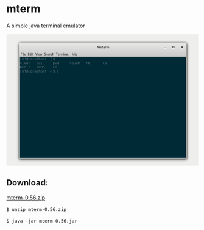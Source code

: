 mterm
=====

A simple java terminal emulator


![Alt mterm](https://raw.githubusercontent.com/EsmerilProgramming/mterm/master/mterm.png)


Download:
---------

[mterm-0.56.zip](https://github.com/EsmerilProgramming/mterm/releases/download/0.56/mterm-0.56.zip)


```shell
$ unzip mterm-0.56.zip 
```

```shell
$ java -jar mterm-0.56.jar 
```



